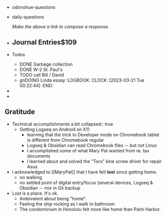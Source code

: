 - odonohue-questions
- daily-questions
  
  *Make the above a link to compose a response.*
- ## Journal Entries$109
- Todos
	- DONE Garbage collection
	- DONE W-2 St. Paul's
	- TODO call Bill / David
	- gnDOING Linda essay
	  :LOGBOOK:
	  CLOCK: [2023-03-21 Tue 00:22:44]
	  :END:
-
-
## Gratitude
- Technical accomplishments a bit
  collapsed:: true
	- Getting Logseq on Android on X11
		- learning that the trick to Developer mode on Chromebook tablet is different from Chromebook regular
		- Logseq & Obsidian can read Chromebook files -- but not Linux
		- I accomplished some of what Mary Pat wanted from re. tax documents
		- I learned about and solved the "Torx" kine screw driver for repair Asus
- I acknowledged to [[MaryPat]] that I have felt **lost** since getting home.
	- no walking
	- no settled point of digital entry/focus (several devices, Logseq & Obsidian -- mix in Git backup
- Lost is a place. It's ok.
	- Ambivalent about being "home".
	- Feeling the ship rocking as I walk to bathroom
	- The condominium in Honolulu felt more like home than Palm Harbor.